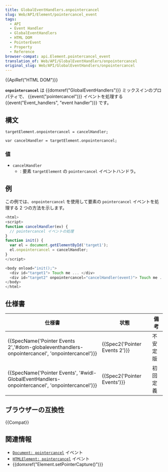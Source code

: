 ```yaml
---
title: GlobalEventHandlers.onpointercancel
slug: Web/API/Element/pointercancel_event
tags:
  - API
  - Event Handler
  - GlobalEventHandlers
  - HTML DOM
  - PointerEvent
  - Property
  - Reference
browser-compat: api.Element.pointercancel_event
translation_of: Web/API/GlobalEventHandlers/onpointercancel
original_slug: Web/API/GlobalEventHandlers/onpointercancel
---
```

{{ApiRef("HTML DOM")}}

**`onpointercancel`** は {{domxref("GlobalEventHandlers")}} ミックスインのプロパティで、 {{event("pointercancel")}} イベントを処理する {{event("Event_handlers", "event handler")}} です。

## 構文

```
targetElement.onpointercancel = cancelHandler;

var cancelHandler = targetElement.onpointercancel;
```

### 値

- `cancelHandler`
  - : 要素 `targetElement` の `pointercancel` イベントハンドラ。

## 例

この例では、`onpointercancel` を使用して要素の `pointercancel` イベントを処理する 2 つの方法を示します。

```js
<html>
<script>
function cancelHandler(ev) {
  // pointercancel イベントの処理
}
function init() {
  var el = document.getElementById('target1');
  el.onpointercancel = cancelHandler;
}
</script>

<body onload="init();">
  <div id="target1"> Touch me ... </div>
  <div id="target2" onpointercancel="cancelHandler(event)"> Touch me ... </div>
</body>
</html>
```

## 仕様書

| 仕様書                                                                                                                       | 状態                                     | 備考     |
| ---------------------------------------------------------------------------------------------------------------------------- | ---------------------------------------- | -------- |
| {{SpecName('Pointer Events 2','#dom-globaleventhandlers-onpointercancel', 'onpointercancel')}} | {{Spec2('Pointer Events 2')}} | 不安定版 |
| {{SpecName('Pointer Events', '#widl-GlobalEventHandlers-onpointercancel', 'onpointercancel')}} | {{Spec2('Pointer Events')}}     | 初回定義 |

## ブラウザーの互換性

{{Compat}}

## 関連情報

- [`Document: pointercancel`](/ja/docs/Web/API/Document/pointercancel_event) イベント
- [`HTMLElement: pointercancel`](/ja/docs/Web/API/HTMLElement/pointercancel_event) イベント
- {{domxref("Element.setPointerCapture()")}}
